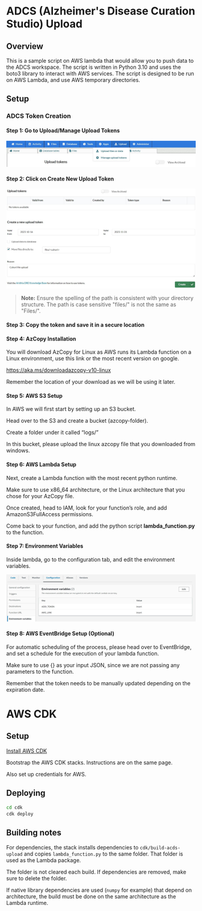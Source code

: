 # ADCS (Alzheimer's Disease Curation Studio) Upload

## Overview

This is a sample script on AWS lambda that would allow you to push data to the ADCS workspace. The script is written in Python 3.10 and uses the boto3 library to interact with AWS services. The script is designed to be run on AWS Lambda, and use AWS temporary directories.

## Setup

### ADCS Token Creation

#### Step 1: Go to Upload/Manage Upload Tokens

![Step 1](./images/adcs_main_tab.JPG)

#### Step 2: Click on Create New Upload Token

![Step 2](./images/adcs_token_creation.JPG)

> **Note:** Ensure the spelling of the path is consistent with your directory structure. The path is case sensitive "files/" is not the same as "Files/".

#### Step 3: Copy the token and save it in a secure location

#### Step 4: AzCopy Installation

You will download AzCopy for Linux as AWS runs its Lambda function on a Linux environment, use this link or the most recent version on google.

<https://aka.ms/downloadazcopy-v10-linux>

Remember the location of your download as we will be using it later.

#### Step 5: AWS S3 Setup

In AWS we will first start by setting up an S3 bucket.  

Head over to the S3 and create a bucket (azcopy-folder).

Create a folder under it called “logs/”

In this bucket, please upload the linux azcopy file that you downloaded from windows.

#### Step 6: AWS Lambda Setup

Next, create a Lambda function with the most recent python runtime.

Make sure to use x86_64 architecture, or the Linux architecture that you chose for your AzCopy file.

Once created, head to IAM, look for your function’s role, and add AmazonS3FullAccess permissions.

Come back to your function, and add the python script **lambda_function.py** to the function.

#### Step 7: Environment Variables

Inside lambda, go to the configuration tab, and edit the environment variables.

![Step 7](./images/aws_lambda_configuration.JPG)

#### Step 8: AWS EventBridge Setup (Optional)

For automatic scheduling of the process, please head over to EventBridge, and set a schedule for the execution of your lambda function.

Make sure to use {} as your input JSON, since we are not passing any parameters to the function.

Remember that the token needs to be manually updated depending on the expiration date.

# AWS CDK
## Setup
[Install AWS CDK](https://docs.aws.amazon.com/cdk/v2/guide/getting_started.html#getting_started_install)

Bootstrap the AWS CDK stacks. Instructions are on the same page.

Also set up credentials for AWS.

## Deploying
```sh
cd cdk
cdk deploy
```

## Building notes
For dependencies, the stack installs dependencies to `cdk/build-acds-upload` and copies `lambda_function.py` to the same folder.
That folder is used as the Lambda package.

The folder is not cleared each build. If dependencies are removed,
make sure to delete the folder.

If native library dependencies are used (`numpy` for example) that depend on architecture,
the build must be done on the same architecture as the Lambda runtime.